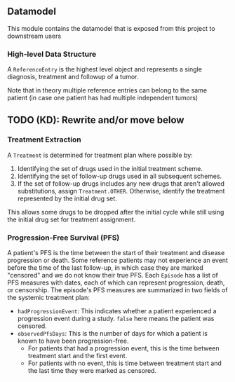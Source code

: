 ## Datamodel

This module contains the datamodel that is exposed from this project to downstream users

### High-level Data Structure

A `ReferenceEntry` is the highest level object and represents a single diagnosis, treatment and followup of a tumor. 

Note that in theory multiple reference entries can belong to the same patient (in case one patient has had multiple independent tumors)

## TODO (KD): Rewrite and/or move below

### Treatment Extraction

A `Treatment` is determined for treatment plan where possible by:
1. Identifying the set of drugs used in the initial treatment scheme.
2. Identifying the set of follow-up drugs used in all subsequent schemes.
3. If the set of follow-up drugs includes any new drugs that aren't allowed substitutions, assign `Treatment.OTHER`.
   Otherwise, identify the treatment represented by the initial drug set.

This allows some drugs to be dropped after the initial cycle while still using the initial drug set for treatment assignment.

### Progression-Free Survival (PFS)

A patient's PFS is the time between the start of their treatment and disease progression or death.
Some reference patients may not experience an event before the time of the last follow-up, in which case they are marked
"censored" and we do not know their true PFS.
Each `Episode` has a list of PFS measures with dates, each of which can represent progression, death, or censorship.
The episode's PFS measures are summarized in two fields of the systemic treatment plan:
* `hadProgressionEvent`: This indicates whether a patient experienced a progression event during a study.
  `false` here means the patient was censored.
* `observedPfsDays`: This is the number of days for which a patient is known to have been progression-free.
    * For patients that had a progression event, this is the time between treatment start and the first event.
    * For patients with no event, this is time between treatment start and the last time they were marked as censored.
